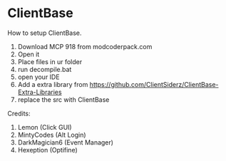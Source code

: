 # ClientBase

How to setup ClientBase.

1. Download MCP 918 from modcoderpack.com
2. Open it
3. Place files in ur folder
4. run decompile.bat
5. open your IDE
6. Add a extra library from https://github.com/ClientSiderz/ClientBase-Extra-Libraries
7. replace the src with ClientBase



Credits:
1. Lemon (Click GUI)
2. MintyCodes (Alt Login)
3. DarkMagician6 (Event Manager)
4. Hexeption (Optifine)
